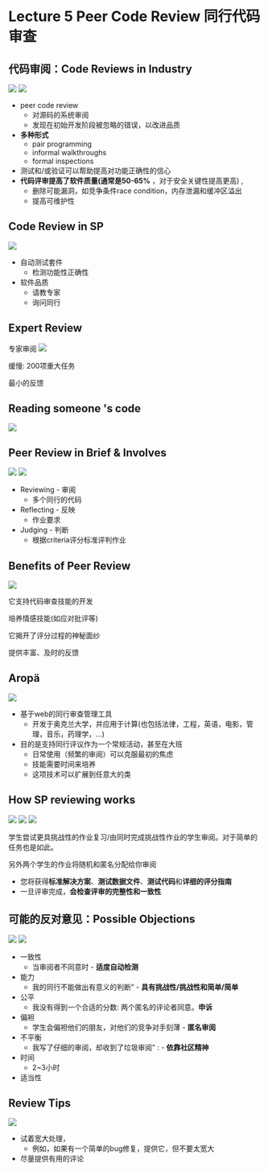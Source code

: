 # Lecture 5 Peer Code Review 同行代码审查

## 代码审阅：Code Reviews in Industry

![](/static/2020-11-12-03-59-47.png)
![](/static/2020-11-12-04-36-32.png)

* peer code review
  * 对源码的系统审阅
  * 发现在初始开发阶段被忽略的错误，以改进品质
* **多种形式**
  * pair programming
  * informal walkthroughs
  * formal inspections
* 测试和/或验证可以帮助提高对功能正确性的信心
* **代码评审提高了软件质量(通常是50-65%** ，对于安全关键性提高更高) ,
  * 删除可能漏洞，如竞争条件race condition，内存泄漏和缓冲区溢出
  * 提高可维护性

## Code Review in SP

![](/static/2020-11-12-04-38-26.png)

* 自动测试套件
  * 检测功能性正确性
* 软件品质
  * 请教专家
  * 询问同行

## Expert Review

专家审阅
![](/static/2020-11-12-04-39-41.png)

缓慢: 200项重大任务

最小的反馈

## Reading someone 's code

![](/static/2020-11-12-04-40-07.png)

## Peer Review in Brief & Involves

![](/static/2020-11-12-04-40-26.png)
![](/static/2020-11-12-04-40-56.png)

* Reviewing - 审阅
  * 多个同行的代码
* Reflecting - 反映
  * 作业要求
* Judging - 判断
  * 根据criteria评分标准评判作业

## Benefits of Peer Review

![](/static/2020-11-12-04-42-50.png)

它支持代码审查技能的开发

培养情感技能(如应对批评等)

它揭开了评分过程的神秘面纱

提供丰富、及时的反馈

## Aropä

![](/static/2020-11-12-04-44-02.png)

* 基于web的同行审查管理工具
  * 开发于奥克兰大学，并应用于计算(也包括法律，工程，英语，电影，管理，音乐，药理学，...)
* 目的是支持同行评议作为一个常规活动，甚至在大班
  * 日常使用（频繁的审阅）可以克服最初的焦虑
  * 技能需要时间来培养
  * 这项技术可以扩展到任意大的类

## How SP reviewing works

![](/static/2020-11-12-04-45-10.png)
![](/static/2020-11-12-04-47-59.png)
![](/static/2020-11-12-04-50-02.png)

学生尝试更具挑战性的作业复习/由同时完成挑战性作业的学生审阅。对于简单的任务也是如此。

另外两个学生的作业将随机和匿名分配给你审阅

* 您将获得**标准解决方案**、**测试数据文件**、**测试代码**和**详细的评分指南**
* 一旦评审完成，**会检查评审的完整性和一致性**

## 可能的反对意见：Possible Objections

![](/static/2020-11-12-04-51-54.png)
![](/static/2020-11-12-04-54-35.png)

* 一致性
  * 当审阅者不同意时 - **适度自动检测**
* 能力
  * 我的同行不能做出有意义的判断” - **具有挑战性/挑战性和简单/简单**
* 公平
  * 我没有得到一个合适的分数: 两个匿名的评论者同意。**申诉**
* 偏袒
  * 学生会偏袒他们的朋友，对他们的竞争对手刻薄 - **匿名审阅**
* 不平衡
  * 我写了仔细的审阅，却收到了垃圾审阅” : - **依靠社区精神**
* 时间
  * 2~3小时
* 适当性

## Review Tips

![](/static/2020-11-12-04-56-24.png)

* 试着宽大处理，
  * 例如，如果有一个简单的bug修复，提供它，但不要太宽大
* 尽量提供有用的评论
